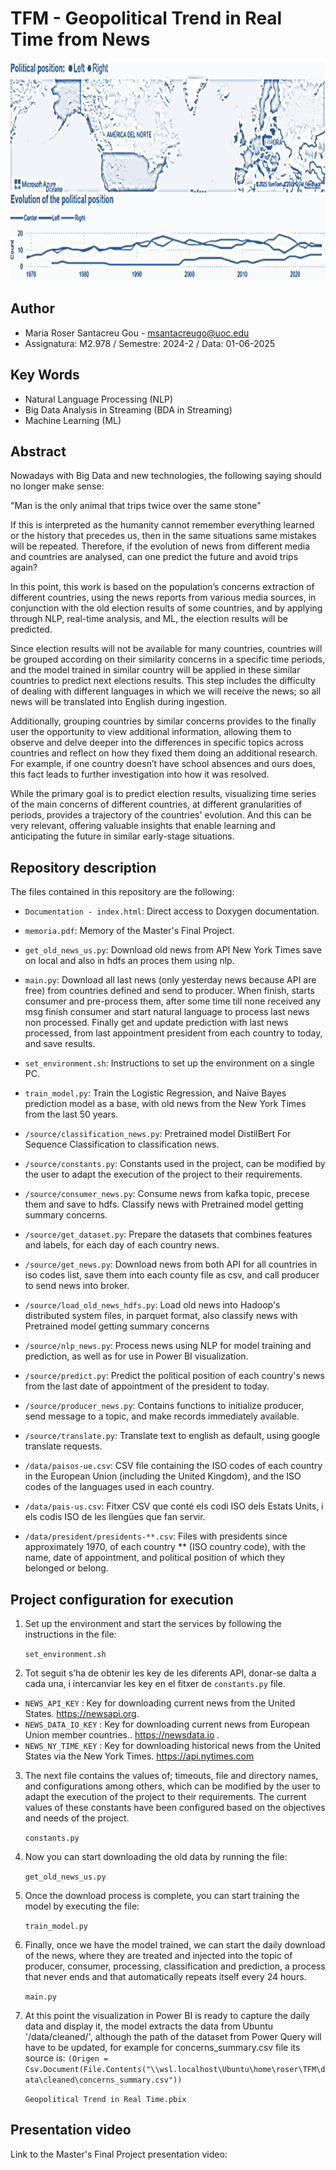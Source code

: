 

# TFM - Geopolitical Trend in Real Time from News

<img src="doc/images/image.png" alt="alt text" style="height: 350px; width: 100%;" />

## Author

  * Maria Roser Santacreu Gou - [msantacreugo@uoc.edu](msantacreugo@uoc.edu)
  * Assignatura: M2.978 / Semestre: 2024-2 / Data: 01-06-2025

## Key Words

* Natural Language Processing (NLP)
* Big Data Analysis in Streaming (BDA in Streaming)
* Machine Learning (ML)

## Abstract

Nowadays with Big Data and new technologies, the following saying should no longer make sense:

"Man is the only animal that trips twice over the same stone"

If this is interpreted as the humanity cannot remember everything learned or the history that precedes us, then in the same situations same mistakes will be repeated.
Therefore, if the evolution of news from different media and countries are analysed, can one predict the future and avoid trips again?

In this point, this work is based on the population’s concerns extraction of different countries, using the news reports from various media sources, in conjunction with the old election results of some countries, and by applying through NLP, real-time analysis, and ML, the election results will be predicted.

Since election results will not be available for many countries, countries will be grouped according on their similarity concerns in a specific time periods, and the model trained in similar country will be applied in these similar countries to predict next elections results. This step includes the difficulty of dealing with different languages in which we will receive the news; so all news will be translated into English during ingestion.

Additionally, grouping countries by similar concerns provides to the finally user the opportunity to view additional information, allowing them to observe and delve deeper into the differences in specific topics across countries and reflect on how they fixed them doing an additional research. For example, if one country doesn’t have school absences and ours does, this fact leads to further investigation into how it was resolved.

While the primary goal is to predict election results, visualizing time series of the main concerns of different countries, at different granularities of periods, provides a trajectory of the countries' evolution. And this can be very relevant, offering valuable insights that enable learning and anticipating the future in similar early-stage situations.


## Repository description

The files contained in this repository are the following:

* `Documentation - index.html`: Direct access to Doxygen documentation.
* `memoria.pdf`: Memory of the Master's Final Project.
* `get_old_news_us.py`: Download old news from API New York Times save on local and also in hdfs an proces them using nlp.
* `main.py`: Download all last news (only yesterday news because API are free) from countries defined and send to producer. When finish, starts consumer and pre-process them, after some time till none received any msg finish consumer and start natural language to process last news non processed. Finally get and update prediction with last news processed, from last appointment president from each country to today, and save results.
* `set_environment.sh`: Instructions to set up the environment on a single PC.
* `train_model.py`: Train the Logistic Regression, and Naive Bayes prediction model as a base, with old news from the New York Times from the last 50 years.
* `/source/classification_news.py`: Pretrained model DistilBert For Sequence Classification to classification news.
* `/source/constants.py`: Constants used in the project, can be modified by the user to adapt the execution of the project to their requirements.
* `/source/consumer_news.py`: Consume news from kafka topic, precese them and save to hdfs. Classify news with Pretrained model getting summary concerns.
* `/source/get_dataset.py`: Prepare the datasets that combines features and labels, for each day of each country news.
* `/source/get_news.py`: Download news from both API for all countries in iso codes list, save them into each county file as csv, and call producer to send news into broker.
* `/source/load_old_news_hdfs.py`: Load old news into Hadoop's distributed system files, in parquet format, also classify news with Pretrained model getting summary concerns
* `/source/nlp_news.py`: Process news using NLP for model training and prediction, as well as for use in Power BI visualization.
* `/source/predict.py`: Predict the political position of each country's news from the last date of appointment of the president to today.
* `/source/producer_news.py`: Contains functions to initialize producer, send message to a topic, and make records immediately available.
* `/source/translate.py`: Translate text to english as default, using google translate requests.

* `/data/paisos-ue.csv`: CSV file containing the ISO codes of each country in the European Union (including the United Kingdom), and the ISO codes of the languages ​​used in each country.
* `/data/pais-us.csv`: Fitxer CSV que conté els codi ISO dels Estats Units, i els codis ISO de les llengües que fan servir.
* `/data/president/presidents-**.csv`: Files with presidents since approximately 1970, of each country ** (ISO country code), with the name, date of appointment, and political position of which they belonged or belong.

## Project configuration for execution

1. Set up the environment and start the services by following the instructions in the file:
    
    `set_environment.sh`

2. Tot seguit s’ha de obtenir les key  de les diferents API, donar-se dalta a cada una, i intercanviar les key en el fitxer de `constants.py` file.

* `NEWS_API_KEY` : Key for downloading current news from the United States. https://newsapi.org.
* `NEWS_DATA_IO_KEY` : Key for downloading current news from European Union member countries.. https://newsdata.io .
* `NEWS_NY_TIME_KEY` : Key for downloading historical news from the United States via the New York Times. https://api.nytimes.com

3. The next file contains the values ​​of; timeouts, file and directory names, and configurations among others, which can be modified by the user to adapt the execution of the project to their requirements. The current values ​​of these constants have been configured based on the objectives and needs of the project.

    `constants.py`

4. Now you can start downloading the old data by running the file:

    `get_old_news_us.py`

5. Once the download process is complete, you can start training the model by executing the file:

    `train_model.py`

6. Finally, once we have the model trained, we can start the daily download of the news, where they are treated and injected into the topic of producer, consumer, processing, classification and prediction, a process that never ends and that automatically repeats itself every 24 hours.

    `main.py`

7. At this point the visualization in Power BI is ready to capture the daily data and display it, the model extracts the data from Ubuntu '/data/cleaned/', although the path of the dataset from Power Query will have to be updated, for example for concerns_summary.csv file its source is: `(Origen = Csv.Document(File.Contents("\\wsl.localhost\Ubuntu\home\roser\TFM\data\cleaned\concerns_summary.csv"))`

    `Geopolitical Trend in Real Time.pbix`

## Presentation video

Link to the Master's Final Project presentation video: []()
